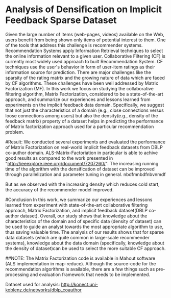 # Analysis of Densification on Implicit Feedback Sparse Dataset

Given the large number of items (web-pages, videos) available on the Web, users benefit from being shown only items of potential interest to them. One of the tools that address this challenge is recommender systems. Recommendation Systems apply Information Retrieval techniques to select the online information relevant to a given user. Collaborative Filtering (CF) is currently most widely used approach to built Recommendation System. CF techniques use the user's behavior in form of user-item ratings as their information source for prediction. There are major challenges like the sparsity of the rating matrix and the growing nature of data which are faced by CF algorithms. These challenges have been well addressed by Matrix Factorization (MF).
	In this work we focus on studying the collaborative filtering algorithm, Matrix Factorization, considered to be a state-of-the-art approach, and summarize our experiences and lessons learned from experiments on the implicit feedback data domain. Specifically, we suggest that not just the characteristics of a domain (e.g., close connections versus loose connections among users) but also the density(e.g., density of the feedback matrix) property of a dataset helps in predicting the performance of Matrix factorization approach used for a particular recommendation problem.  
 

#Result:
We conducted several experiments and evaluated the performance of Matrix Factorization on real-world implicit feedback datasets from DBLP co-author domain. ALS-Matrix-Factoriation in particular is able to achive good results  as compared to the work presented in "http://ieeexplore.ieee.org/document/7207260/". The increasing running time of the algorithm with the densification of dataset can be improved through parallelization and parameter tuning in general.
nbdfmnbdfnbvnmdf

But as we observed with the increasing density which reduces cold start, the accuracy of the recommender model improved.

#Conclusion
In this work, we summarize our experiences and lessons learned from experiment with state-of-the-art collaborative filtering approach, Matrix Factorization, and implicit feedback dataset(DBLP co-author dataset). Overall, our study shows that knowledge about the characteristics of the domain and of specific data (density of dataset) can be used to guide an analyst towards the most appropriate algorithm to use, thus saving valuable time. The analysis of our results shows that for sparse data datasets (which are quite common in large-scale recommender systems), knowledge about the data domain (specifically, knowledge about the density of dataset)can be used to select the more suitable CF approach.


##NOTE:
The Matrix Factorization code is available in Mahout software (ALS implementation in map-reduce). Although the source-code for the recommendation algorithms is available, there are a few things such as pre-processing and evaluation framework that needs to be implemented.

Dataset used for analysis:
http://konect.uni-koblenz.de/networks/dblp_coauthor

